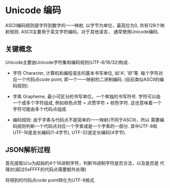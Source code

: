 # Unicode 编码

ASCII编码规则是字符到数字的一一映射, 以字节为单位，最高位为0, 
共有128个映射规则. ASCII主要用于英文字符编码，对于其他语言，
通常使用Unicode编码.

## 关键概念

Unicode主要由Unicode字符集和编码规则(UTF-8/16/32)构成.

* 字符 Character, 计算机和编程语言的基本书写单位, 如'A', '好'等.
每个字符对应一个代码点code point, 即一个一一映射的二进制编码.
(目前类似ASCII的编码规则).

* 字素 Grapheme, 最小可区分的书写单位，一个单独的书写符号. 
字符可以由一个或多个字符组成, 例如棕色点赞 = 点赞字符 + 棕色字符.
这也意味着一个字符可能由多个代码点组成.

* 编码规则: 由于字素与代码点不是简单的一一映射(不同于ASCII)，所以
需要编码规则判断一个代码点对应一个字素或是一个字素的一部分.
其中UTF-8和UTF-16是变长编码(1-4字节), UTF-32是定长编码(4字节).

## JSON解析过程

首先提取以\u为起始的4个16进制字符，判断16进制字符是否合法，以及是否是
代理对(超过0xFFFF的代码点需要额外处理)

将得到的代码点code point转化为UTF-8格式.
